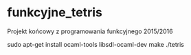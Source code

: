 # funkcyjne_tetris
Projekt końcowy z programowania funkcyjnego 2015/2016

sudo apt-get install ocaml-tools libsdl-ocaml-dev
make
./tetris
